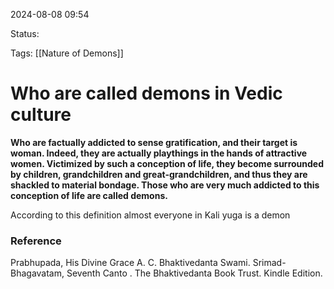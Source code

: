 2024-08-08 09:54

Status:

Tags: [[Nature of Demons]]

# Who are called demons in Vedic culture

**Who are factually addicted to sense gratification, and their target is woman. Indeed, they are actually playthings in the hands of attractive women. Victimized by such a conception of life, they become surrounded by children, grandchildren and great-grandchildren, and thus they are shackled to material bondage. Those who are very much addicted to this conception of life are called demons.**

According to this definition almost everyone in Kali yuga is a demon  


### Reference

Prabhupada, His Divine Grace A. C. Bhaktivedanta Swami. Srimad-Bhagavatam, Seventh Canto . The Bhaktivedanta Book Trust. Kindle Edition. 